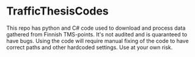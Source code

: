 # TrafficThesisCodes

This repo has python and C# code used to download and process data gathered from Finnish TMS-points. It's not audited and is quaranteed to have bugs. Using the code will require manual fixing of the code to have correct paths and other hardcoded settings. Use at your own risk.